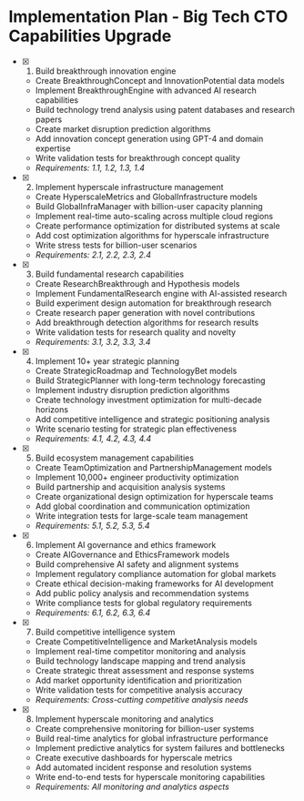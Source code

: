 # Implementation Plan - Big Tech CTO Capabilities Upgrade

- [x] 1. Build breakthrough innovation engine





  - Create BreakthroughConcept and InnovationPotential data models
  - Implement BreakthroughEngine with advanced AI research capabilities
  - Build technology trend analysis using patent databases and research papers
  - Create market disruption prediction algorithms
  - Add innovation concept generation using GPT-4 and domain expertise
  - Write validation tests for breakthrough concept quality
  - _Requirements: 1.1, 1.2, 1.3, 1.4_

- [x] 2. Implement hyperscale infrastructure management









  - Create HyperscaleMetrics and GlobalInfrastructure models
  - Build GlobalInfraManager with billion-user capacity planning
  - Implement real-time auto-scaling across multiple cloud regions
  - Create performance optimization for distributed systems at scale
  - Add cost optimization algorithms for hyperscale infrastructure
  - Write stress tests for billion-user scenarios
  - _Requirements: 2.1, 2.2, 2.3, 2.4_

- [x] 3. Build fundamental research capabilities









  - Create ResearchBreakthrough and Hypothesis models
  - Implement FundamentalResearch engine with AI-assisted research
  - Build experiment design automation for breakthrough research
  - Create research paper generation with novel contributions
  - Add breakthrough detection algorithms for research results
  - Write validation tests for research quality and novelty
  - _Requirements: 3.1, 3.2, 3.3, 3.4_

- [x] 4. Implement 10+ year strategic planning













  - Create StrategicRoadmap and TechnologyBet models
  - Build StrategicPlanner with long-term technology forecasting
  - Implement industry disruption prediction algorithms
  - Create technology investment optimization for multi-decade horizons
  - Add competitive intelligence and strategic positioning analysis
  - Write scenario testing for strategic plan effectiveness
  - _Requirements: 4.1, 4.2, 4.3, 4.4_

- [x] 5. Build ecosystem management capabilities





  - Create TeamOptimization and PartnershipManagement models
  - Implement 10,000+ engineer productivity optimization
  - Build partnership and acquisition analysis systems
  - Create organizational design optimization for hyperscale teams
  - Add global coordination and communication optimization
  - Write integration tests for large-scale team management
  - _Requirements: 5.1, 5.2, 5.3, 5.4_

- [x] 6. Implement AI governance and ethics framework





  - Create AIGovernance and EthicsFramework models
  - Build comprehensive AI safety and alignment systems
  - Implement regulatory compliance automation for global markets
  - Create ethical decision-making frameworks for AI development
  - Add public policy analysis and recommendation systems
  - Write compliance tests for global regulatory requirements
  - _Requirements: 6.1, 6.2, 6.3, 6.4_

- [x] 7. Build competitive intelligence system





  - Create CompetitiveIntelligence and MarketAnalysis models
  - Implement real-time competitor monitoring and analysis
  - Build technology landscape mapping and trend analysis
  - Create strategic threat assessment and response systems
  - Add market opportunity identification and prioritization
  - Write validation tests for competitive analysis accuracy
  - _Requirements: Cross-cutting competitive analysis needs_

- [x] 8. Implement hyperscale monitoring and analytics








  - Create comprehensive monitoring for billion-user systems
  - Build real-time analytics for global infrastructure performance
  - Implement predictive analytics for system failures and bottlenecks
  - Create executive dashboards for hyperscale metrics
  - Add automated incident response and resolution systems
  - Write end-to-end tests for hyperscale monitoring capabilities
  - _Requirements: All monitoring and analytics aspects_